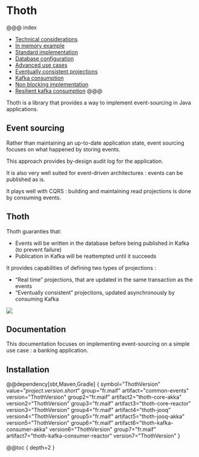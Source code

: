 # Thoth


@@@ index

* [Technical considerations](technical-considerations.md)
* [In memory example](banking.md)
* [Standard implementation](standard/index.md)
* [Database configuration](database-configuration.md)
* [Advanced use cases](advanced/index.md)
* [Eventually consistent projections](eventually-consistent-projection.md)
* [Kafka consumption](kafka-consumption.md)
* [Non blocking implementation](non-blocking/index.md)
* [Resilient kafka consumption](resilient-kafka-consumption.md)
@@@ 

Thoth is a library that provides a way to implement event-sourcing in Java applications.

## Event sourcing

Rather than maintaining an up-to-date application state, event sourcing focuses on what happened by storing events.

This approach provides by-design audit log for the application.

It is also very well suited for event-driven architectures : events can be published as is.

It plays well with CQRS : building and maintaining read projections is done by consuming events.

## Thoth

Thoth guaranties that:

* Events will be written in the database before being published in Kafka (to prevent failure)
* Publication in Kafka will be reattempted until it succeeds

It provides capabilities of defining two types of projections :

* “Real time” projections, that are updated in the same transaction as the events
* “Eventually consistent” projections, updated asynchronously by consuming Kafka

![](img/thoth_event_sourcing.jpg)

## Documentation

This documentation focuses on implementing event-sourcing on a simple use case : a banking application.


## Installation 

@@dependency[sbt,Maven,Gradle] {
    symbol="ThothVersion"
    value="$project.version.short$"
    group="fr.maif" artifact="common-events" version="ThothVersion"
    group2="fr.maif" artifact2="thoth-core-akka" version2="ThothVersion"
    group3="fr.maif" artifact3="thoth-core-reactor" version3="ThothVersion"
    group4="fr.maif" artifact4="thoth-jooq" version4="ThothVersion"
    group5="fr.maif" artifact5="thoth-jooq-akka" version5="ThothVersion"
    group6="fr.maif" artifact6="thoth-kafka-consumer-akka" version6="ThothVersion"
    group7="fr.maif" artifact7="thoth-kafka-consumer-reactor" version7="ThothVersion"
}


@@toc { depth=2 }
